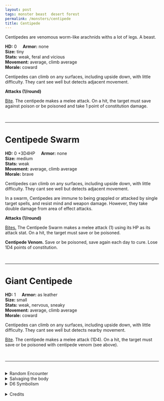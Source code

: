```yaml
---
layout: post
tags: monster beast  desert forest
permalink: /monsters/centipede
title: Centipede
---
```


Centipedes are venomous worm-like arachnids withs a lot of legs. A beast.

**HD:** 0  &nbsp; &nbsp;  **Armor:** none <br>
**Size:** tiny <br>
**Stats:** weak, feral and vicious<br>
**Movement:** average, climb average<br>
**Morale:** coward <br>

Centipedes can climb on any surfaces, including upside down, with little difficulty. They cant see well but detects adjacent movement.

**Attacks (1/round)**

<ins>Bite</ins>. The centipede makes a melee attack. On a hit, the target must save against poison or be poisoned and take 1 point of constitution damage.

<br>

---

# Centipede Swarm

**HD:** 0 +3D4HP  &nbsp; &nbsp;  **Armor:** none <br>
**Size:** medium <br>
**Stats:** weak <br>
**Movement:** average, climb average <br>
**Morale:** brave <br>

Centipedes can climb on any surfaces, including upside down, with little difficulty. They cant see well but detects adjacent movement.

In a swarm, Centipedes are immune to being grappled or attacked by single target spells, and resist mind and weapon damage. However, they take double damage from area of effect attacks.

**Attacks (1/round)**

<ins>Bites.</ins> The Centipede Swarm makes a melee attack (1) using its HP as its attack stat. On a hit, the target must save or be poisoned.

<span class="alchemy">**Centipede Venom.** Save or be poisoned, save again each day to cure. Lose 1D4 points of constitution.</span>

<br>

---

# Giant Centipede

**HD:** 1  &nbsp; &nbsp;  **Armor:** as leather <br>
**Size:** small <br>
**Stats:** weak, nervous, sneaky<br>
**Movement:** average, climb average<br>
**Morale:** coward <br>

Centipedes can climb on any surfaces, including upside down, with little difficulty. They cant see well but detects nearby movement.

<ins>Bite</ins>. The centipede makes a melee attack (1D4). On a hit, the target must save or be poisoned with centipede venom (see above).

<br>

---

<br> 

<details markdown="1">
<summary>Random Encounter</summary>

1. **Monster:** 1D4 centipede swarms or 1D8 giant centipedes.
1. **Lair:** A narrow, damp crack in the ground. <br>	&nbsp; OR <br>	**Omen:** The sound of overturned earth.
1. **Spoor:** Paralyzed body, a centipede crawling out of its mouth.
1. **Tracks:** Dampness.
1. **Trace:** A single centipede (or giant centipede). 
1. **Trace:** A dead rodent.
</details>

<details markdown="1">
<summary>Salvaging the body</summary>

Centipedes are a delicacy in certain circles, you need as many giant centipedes as there are players to make a day's ration. Collecting their venom is also a possiblity.
</details>

<details markdown="1">
<summary>D6 Symbolism</summary>
In local cultures this beast is a symbol of ...

1. Death
1. Cicle of life
1. Nightmares
1. Medicine
1. Earth
1. Taboo
</details>

<br>

<details markdown="1">
<summary>Credits</summary>
Nature's own aberration. I made them appropriately deadly with their venom. I thought it was interesting to have a monster that doesn't attack your HP. — SaltyGoo* </span>
</details>

